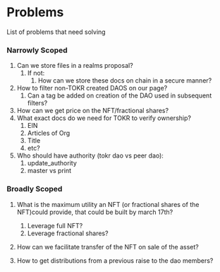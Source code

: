 # Problems

List of problems that need solving

### Narrowly Scoped

1. Can we store files in a realms proposal?
   1. If not:
      1. How can we store these docs on chain in a secure manner?
2. How to filter non-TOKR created DAOS on our page?
   1. Can a tag be added on creation of the DAO used in subsequent filters?
3. How can we get price on the NFT/fractional shares?
4. What exact docs do we need for TOKR to verify ownership?
   1. EIN
   2. Articles of Org
   3. Title
   4. etc?
5. Who should have authority (tokr dao vs peer dao):
   1. update\_authority
   2. master vs print

### Broadly Scoped

1. What is the maximum utility an NFT (or fractional shares of the NFT)could provide, that could be built by march 17th?
   1. Leverage full NFT?
   2. Leverage fractional shares?
2. How can we facilitate transfer of the NFT on sale of the asset?



1. How to get distributions from a previous raise to the dao members?
